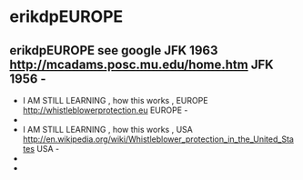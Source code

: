 # erikdpEUROPE
erikdpEUROPE  see google JFK 1963 http://mcadams.posc.mu.edu/home.htm  JFK 1956 -
- 
- I  AM  STILL  LEARNING   , how this works , EUROPE   http://whistleblowerprotection.eu    EUROPE -
-
- I  AM  STILL  LEARNING   , how this works , USA   http://en.wikipedia.org/wiki/Whistleblower_protection_in_the_United_States   USA  -
-
-
